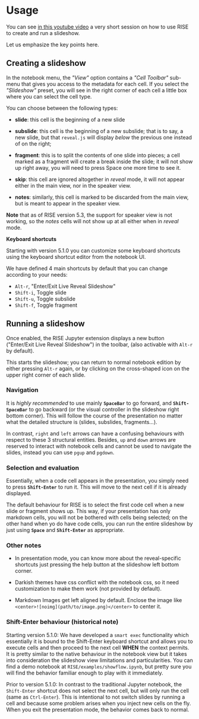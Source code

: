 Usage
=====

You can see [in this youtube video](https://youtu.be/sXyFa_r1nxA) a very
short session on how to use RISE to create and run a slideshow.

Let us emphasize the key points here.

## Creating a slideshow

In the notebook menu, the *"View"* option contains a *"Cell Toolbar"*
sub-menu that gives you access to the metadata for each cell. If you
select the *"Slideshow"* preset, you will see in the right corner of each
cell a little box where you can select the cell type.

You can choose between the following types:

* **slide**: this cell is the beginning of a new slide

* **subslide**: this cell is the beginning of a new subslide; that is
  to say, a new slide, but that `reveal.js` will display *below* the
  previous one instead of on the right;

* **fragment**: this is to split the contents of one slide into
  pieces; a cell marked as a fragment will create a break inside the
  slide; it will not show up right away, you will need to press Space
  one more time to see it.

* **skip**: this cell are ignored altogether in *reveal* mode,
it will not appear either in the main view, nor in the speaker view.

* **notes**: similarly, this cell is marked to be discarded from
  the main view, but is meant to appear in the speaker view.

**Note** that as of RISE version 5.3, the support for speaker view is not
  working, so the *notes* cells will not show up at all either
  when in *reveal* mode.

**Keyboard shortcuts**

Starting with version 5.1.0 you can customize some keyboard shortcuts using
the keyboard shortcut editor from the notebook UI.

We have defined 4 main shortcuts by default that you can change
according to your needs:

-   `Alt-r`, \"Enter/Exit Live Reveal Slideshow\"
-   `Shift-i`, Toggle slide
-   `Shift-u`, Toggle subslide
-   `Shift-f`, Toggle fragment

## Running a slideshow

Once enabled, the RISE Jupyter extension
displays a new button (\"Enter/Exit Live Reveal Slideshow\") in the
toolbar, (also activable with `Alt-r` by default).

This starts the slideshow; you can return to normal notebook edition
by either pressing `Alt-r` again, or by clicking on the cross-shaped
icon on the upper right corner of each slide.

### Navigation

It is *highly recommended* to use mainly **`SpaceBar`** to go forward,
and **`Shift-SpaceBar`** to go backward (or the visual controller in
the slideshow right bottom corner). This will follow the course of the
presentation no matter what the detailed structure is (slides,
subslides, fragments...).

In contrast, `right` and `left` arrows can have a confusing behaviours
with respect to these 3 structural entities. Besides, `up` and `down`
arrows are reserved to interact with notebook cells and cannot be used
to navigate the slides, instead you can use `pgup` and `pgdown`.

### Selection and evaluation

Essentially, when a code cell appears in the presentation, you simply
need to press **`Shift-Enter`** to run it. This will move to the next
cell if it is already displayed.

The default behaviour for RISE is to select the first code cell when a
new slide or fragment shows up. This way, if your presentation has
only markdown cells, you will not be bothered with cells being
selected; on the other hand when yo do have code cells, you can run
the entire slideshow by just using **`Space`** and **`Shift-Enter`**
as appropriate.

### Other notes

* In presentation mode, you can know more about the reveal-specific
shortcuts just pressing the help button at the slideshow left bottom
corner.

* Darkish themes have css conflict with the notebook css, so it need
customization to make them work (not provided by default).

* Markdown Images get left aligned by default. Enclose the image like
`<center>![noimg](path/to/image.png)</center>` to center it.


###  Shift-Enter behaviour (historical note)

Starting version 5.1.0: We have developed a `smart exec` functionality
which essentially it is bound to the Shift-Enter keyboard shortcut and
allows you to execute cells and then proceed to the next cell **WHEN**
the context permits. It is pretty similar to the native behaviour in the
notebook view but it takes into consideration the slideshow view
limitations and particularities. You can find a demo notebook at
`RISE/examples/showflow.ipynb`, but pretty sure you will find the
behavior familiar enough to play with it immediately.

Prior to version 5.1.0: In contrast to the traditional Jupyter notebook,
the `Shift-Enter` shortcut does not select the next cell, but will only
run the cell (same as `Ctrl-Enter`). This is intentional to not switch
slides by running a cell and because some problem arises when you inject
new cells on the fly. When you exit the presentation mode, the behavior
comes back to normal.

